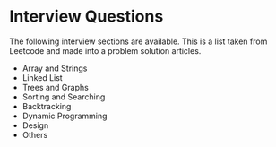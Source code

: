 # Interview Questions

The following interview sections are available. This is a list taken from Leetcode and made into a problem solution articles.

* Array and Strings
* Linked List
* Trees and Graphs
* Sorting and Searching
* Backtracking
* Dynamic Programming
* Design
* Others



